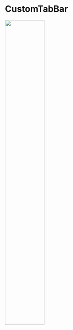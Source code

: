 # CustomTabBar

<img src="https://github.com/epoyatodev/CustomTabBar/assets/43639512/433337fb-c3ca-45a3-ad17-ad178fecbc0e" style="width: 50%" />
